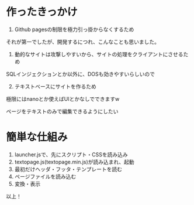 # 作ったきっかけ

1. Github pagesの制限を極力引っ掛からなくするため

それが第一でしたが、開発するにつれ、こんなことも思いました。

1. 動的なサイトは攻撃しやすいから、サイトの処理をクライアントにさせるため

SQLインジェクションとか以外に、DOSも効きやすいらしいので

2. テキストベースにサイトを作るため

極限にはnanoとか使えばUIとかなしでできますw

ページをテキストのみで編集できるようにしたい

# 簡単な仕組み

1. launcher.jsで、先にスクリプト・CSSを読み込み
1. textopage.js(textopage.min.js)が読み込まれ、起動
1. 最初だけヘッダ・フッタ・テンプレートを読む
1. ページファイルを読み込む
1. 変換・表示

以上！